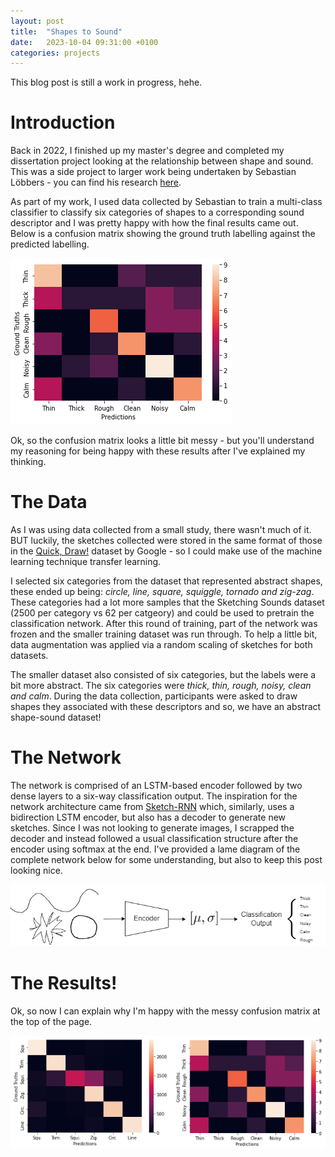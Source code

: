 ```yaml
---
layout: post
title:  "Shapes to Sound"
date:   2023-10-04 09:31:00 +0100
categories: projects
---
```


This blog post is still a work in progress, hehe.

# Introduction

Back in 2022, I finished up my master's degree and completed my dissertation project looking at the relationship between shape and sound. This was a side project to larger work being undertaken by Sebastian Löbbers - you can find his research [here](https://sebastianlobbers.com/). 

As part of my work, I used data collected by Sebastian to train a multi-class classifier to classify six categories of shapes to a corresponding sound descriptor and I was pretty happy with how the final results came out. Below is a confusion matrix showing the ground truth labelling against the predicted labelling. 

![confusion_matrix_ss](/assets/img/ss/ss_heatmap.png)

Ok, so the confusion matrix looks a little bit messy - but you'll understand my reasoning for being happy with these results after I've explained my thinking.

# The Data

As I was using data collected from a small study, there wasn't much of it. BUT luckily, the sketches collected were stored in the same format of those in the [Quick, Draw!](https://github.com/googlecreativelab/quickdraw-dataset) dataset by Google - so I could make use of the machine learning technique transfer learning.

I selected six categories from the dataset that represented abstract shapes, these ended up being: *circle, line, square, squiggle, tornado and zig-zag*. These categories had a lot more samples that the Sketching Sounds dataset (2500 per category vs 62 per catgeory) and could be used to pretrain the classification network. After this round of training, part of the network was frozen and the smaller training dataset was run through. To help a little bit, data augmentation was applied via a random scaling of sketches for both datasets.

The smaller dataset also consisted of six categories, but the labels were a bit more abstract. The six categories were *thick, thin, rough, noisy, clean and calm*. During the data collection, participants were asked to draw shapes they associated with these descriptors and so, we have an abstract shape-sound dataset!

# The Network

The network is comprised of an LSTM-based encoder followed by two dense layers to a six-way classification output. The inspiration for the network architecture came from [Sketch-RNN](https://github.com/magenta/magenta/tree/main/magenta/models/sketch_rnn) which, similarly, uses a bidirection LSTM encoder, but also has a decoder to generate new sketches. Since I was not looking to generate images, I scrapped the decoder and instead followed a usual classification structure after the encoder using softmax at the end. I've provided a lame diagram of the complete network below for some understanding, but also to keep this post looking nice.

![terrible_network_diagram](/assets/img/ss/classification_network.png)

# The Results!

Ok, so now I can explain why I'm happy with the messy confusion matrix at the top of the page.

![both_results](/assets/img/ss/both_confmat.png)
